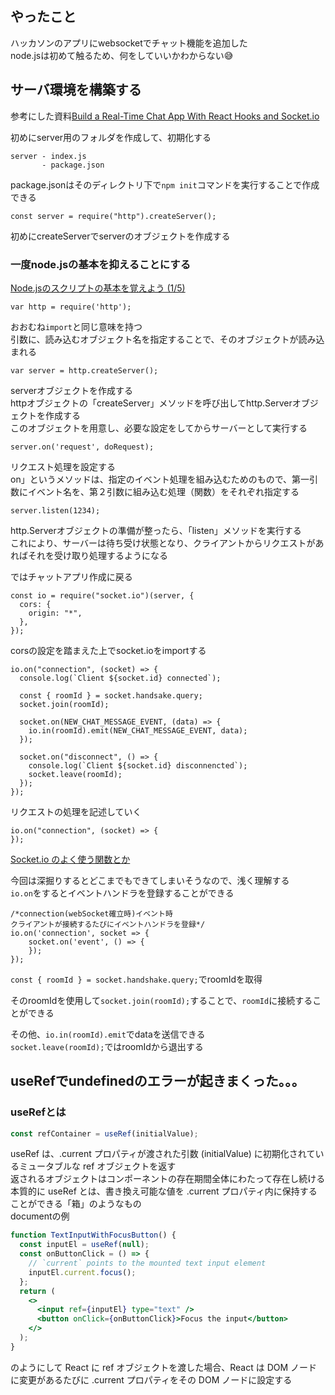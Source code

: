 ## やったこと
ハッカソンのアプリにwebsocketでチャット機能を追加した  
node.jsは初めて触るため、何をしていいかわからない😅

## サーバ環境を構築する
参考にした資料[Build a Real-Time Chat App With React Hooks and Socket.io](https://medium.com/swlh/build-a-real-time-chat-app-with-react-hooks-and-socket-io-4859c9afecb0)  

初めにserver用のフォルダを作成して、初期化する  
```
server - index.js
       - package.json
```
package.jsonはそのディレクトリ下で`npm init`コマンドを実行することで作成できる  

```node
const server = require("http").createServer();
```
初めにcreateServerでserverのオブジェクトを作成する  

### 一度node.jsの基本を抑えることにする
[Node.jsのスクリプトの基本を覚えよう (1/5)](https://www.tuyano.com/index3?id=1126003)  

```node
var http = require('http');
```
おおむね`import`と同じ意味を持つ  
引数に、読み込むオブジェクト名を指定することで、そのオブジェクトが読み込まれる  

```node
var server = http.createServer();
```
serverオブジェクトを作成する  
httpオブジェクトの「createServer」メソッドを呼び出してhttp.Serverオブジェクトを作成する  
このオブジェクトを用意し、必要な設定をしてからサーバーとして実行する  

```node
server.on('request', doRequest);
```
リクエスト処理を設定する  
on」というメソッドは、指定のイベント処理を組み込むためのもので、第一引数にイベント名を、第２引数に組み込む処理（関数）をそれぞれ指定する  

```node
server.listen(1234);
```
http.Serverオブジェクトの準備が整ったら、「listen」メソッドを実行する  
これにより、サーバーは待ち受け状態となり、クライアントからリクエストがあればそれを受け取り処理するようになる  

ではチャットアプリ作成に戻る  

```node
const io = require("socket.io")(server, {
  cors: {
    origin: "*",
  },
});
```
corsの設定を踏まえた上でsocket.ioをimportする  

```node
io.on("connection", (socket) => {
  console.log(`Client ${socket.id} connected`);

  const { roomId } = socket.handsake.query;
  socket.join(roomId);

  socket.on(NEW_CHAT_MESSAGE_EVENT, (data) => {
    io.in(roomId).emit(NEW_CHAT_MESSAGE_EVENT, data);
  });

  socket.on("disconnect", () => {
    console.log(`Client ${socket.id} disconnencted`);
    socket.leave(roomId);
  });
});
```
リクエストの処理を記述していく  

```node
io.on("connection", (socket) => {
});
```
[Socket.io のよく使う関数とか](https://qiita.com/uranesu/items/8ee0dbe4e472f9fffa49)  

今回は深掘りするとどこまでもできてしまいそうなので、浅く理解する  
`io.on`をするとイベントハンドラを登録することができる  
```node
/*connection(webSocket確立時)イベント時
クライアントが接続するたびにイベントハンドラを登録*/
io.on('connection', socket => {
    socket.on('event', () => {
    });
});
```

`const { roomId } = socket.handshake.query;`でroomIdを取得  

そのroomIdを使用して`socket.join(roomId);`することで、`roomId`に接続することができる  

その他、`io.in(roomId).emit`でdataを送信できる  
`socket.leave(roomId);`ではroomIdから退出する  

## useRefでundefinedのエラーが起きまくった。。。
### useRefとは
```ts
const refContainer = useRef(initialValue);
```
useRef は、.current プロパティが渡された引数 (initialValue) に初期化されているミュータブルな ref オブジェクトを返す  
返されるオブジェクトはコンポーネントの存在期間全体にわたって存在し続ける  
本質的に useRef とは、書き換え可能な値を .current プロパティ内に保持することができる「箱」のようなもの  
documentの例  
```jsx
function TextInputWithFocusButton() {
  const inputEl = useRef(null);
  const onButtonClick = () => {
    // `current` points to the mounted text input element
    inputEl.current.focus();
  };
  return (
    <>
      <input ref={inputEl} type="text" />
      <button onClick={onButtonClick}>Focus the input</button>
    </>
  );
}
```
<div ref={myRef} /> のようにして React に ref オブジェクトを渡した場合、React は DOM ノードに変更があるたびに .current プロパティをその DOM ノードに設定する  




